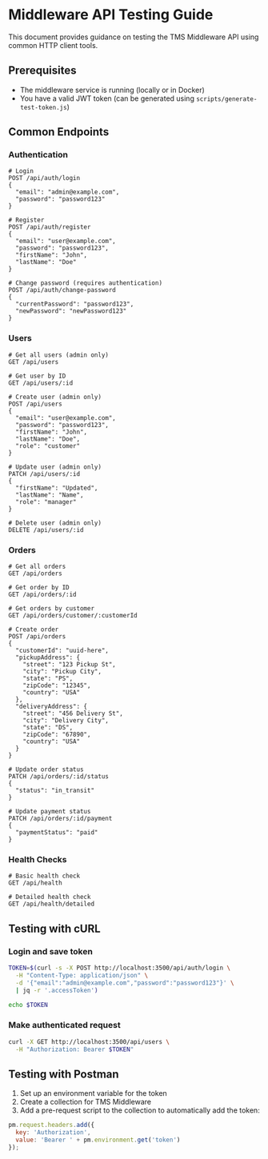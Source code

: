 # Middleware API Testing Guide

This document provides guidance on testing the TMS Middleware API using common HTTP client tools.

## Prerequisites

- The middleware service is running (locally or in Docker)
- You have a valid JWT token (can be generated using `scripts/generate-test-token.js`)

## Common Endpoints

### Authentication

```
# Login
POST /api/auth/login
{
  "email": "admin@example.com",
  "password": "password123"
}

# Register
POST /api/auth/register
{
  "email": "user@example.com",
  "password": "password123",
  "firstName": "John",
  "lastName": "Doe"
}

# Change password (requires authentication)
POST /api/auth/change-password
{
  "currentPassword": "password123",
  "newPassword": "newPassword123"
}
```

### Users

```
# Get all users (admin only)
GET /api/users

# Get user by ID
GET /api/users/:id

# Create user (admin only)
POST /api/users
{
  "email": "user@example.com",
  "password": "password123",
  "firstName": "John",
  "lastName": "Doe",
  "role": "customer"
}

# Update user (admin only)
PATCH /api/users/:id
{
  "firstName": "Updated",
  "lastName": "Name",
  "role": "manager"
}

# Delete user (admin only)
DELETE /api/users/:id
```

### Orders

```
# Get all orders
GET /api/orders

# Get order by ID
GET /api/orders/:id

# Get orders by customer
GET /api/orders/customer/:customerId

# Create order
POST /api/orders
{
  "customerId": "uuid-here",
  "pickupAddress": {
    "street": "123 Pickup St",
    "city": "Pickup City",
    "state": "PS",
    "zipCode": "12345",
    "country": "USA"
  },
  "deliveryAddress": {
    "street": "456 Delivery St",
    "city": "Delivery City",
    "state": "DS",
    "zipCode": "67890",
    "country": "USA"
  }
}

# Update order status
PATCH /api/orders/:id/status
{
  "status": "in_transit"
}

# Update payment status
PATCH /api/orders/:id/payment
{
  "paymentStatus": "paid"
}
```

### Health Checks

```
# Basic health check
GET /api/health

# Detailed health check
GET /api/health/detailed
```

## Testing with cURL

### Login and save token

```bash
TOKEN=$(curl -s -X POST http://localhost:3500/api/auth/login \
  -H "Content-Type: application/json" \
  -d '{"email":"admin@example.com","password":"password123"}' \
  | jq -r '.accessToken')

echo $TOKEN
```

### Make authenticated request

```bash
curl -X GET http://localhost:3500/api/users \
  -H "Authorization: Bearer $TOKEN"
```

## Testing with Postman

1. Set up an environment variable for the token
2. Create a collection for TMS Middleware
3. Add a pre-request script to the collection to automatically add the token:

```javascript
pm.request.headers.add({
  key: 'Authorization',
  value: 'Bearer ' + pm.environment.get('token')
});
```
